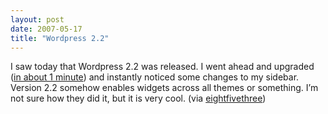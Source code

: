 ```yaml
---
layout: post
date: 2007-05-17
title: "Wordpress 2.2"
---
```

I saw today that Wordpress 2.2 was released. I went ahead and upgraded (<a href="http://www.eightfivethree.com/2007/02/19/installing-wordpress-and-keeping-it-up-to-date/">in about 1 minute</a>) and instantly noticed some changes to my sidebar. Version 2.2 somehow enables widgets across all themes or something. I’m not sure how they did it, but it is very cool.
 (via <a href="http://www.eightfivethree.com/2007/05/16/wordpress-22/">eightfivethree</a>)